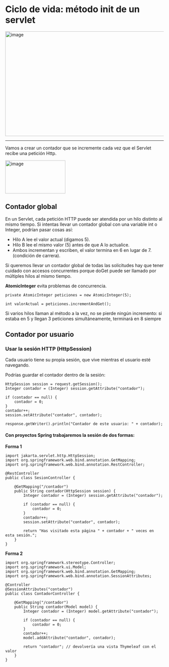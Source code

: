 # Ciclo de vida: método init de un servlet

<img width="633" height="332" alt="image" src="https://github.com/user-attachments/assets/2e04f4a8-e069-4186-a491-9b06ddea5f20" />

---

Vamos a crear un contador que se incremente cada vez que el Servlet recibe una petición Http.


<img width="191" height="105" alt="image" src="https://github.com/user-attachments/assets/1ba0a865-2782-4ae0-a935-70552bfdcfe7" />

## Contador global

En un Servlet, cada petición HTTP puede ser atendida por un hilo distinto al mismo tiempo.
Si intentas llevar un contador global con una variable int o Integer, podrían pasar cosas así:
- Hilo A lee el valor actual (digamos 5).
- Hilo B lee el mismo valor (5) antes de que A lo actualice.
- Ambos incrementan y escriben, el valor termina en 6 en lugar de 7. (condición de carrera).

Si queremos llevar un contador global de todas las solicitudes hay que tener cuidado con accesos concurrentes porque doGet puede ser llamado por múltiples hilos al mismo tiempo.

**AtomicInteger** evita problemas de concurrencia.

```
private AtomicInteger peticiones = new AtomicInteger(5);

int valorActual = peticiones.incrementAndGet();

```

Si varios hilos llaman al método a la vez, no se pierde ningún incremento: si estaba en 5 y llegan 3 peticiones simultáneamente, terminará en 8 siempre

## Contador por usuario

### Usar la sesión HTTP (HttpSession)

Cada usuario tiene su propia sesión, que vive mientras el usuario esté navegando.

Podrías guardar el contador dentro de la sesión:

```
HttpSession session = request.getSession();
Integer contador = (Integer) session.getAttribute("contador");

if (contador == null) {
    contador = 0;
}
contador++;
session.setAttribute("contador", contador);

response.getWriter().println("Contador de este usuario: " + contador);

```

#### **Con proyectos Spring trabajaremos la sesión de dos formas:**

**Forma 1**

```
import jakarta.servlet.http.HttpSession;
import org.springframework.web.bind.annotation.GetMapping;
import org.springframework.web.bind.annotation.RestController;

@RestController
public class SesionController {

    @GetMapping("/contador")
    public String contador(HttpSession session) {
        Integer contador = (Integer) session.getAttribute("contador");

        if (contador == null) {
            contador = 0;
        }
        contador++;
        session.setAttribute("contador", contador);

        return "Has visitado esta página " + contador + " veces en esta sesión.";
    }
}

```

**Forma 2**

```
import org.springframework.stereotype.Controller;
import org.springframework.ui.Model;
import org.springframework.web.bind.annotation.GetMapping;
import org.springframework.web.bind.annotation.SessionAttributes;

@Controller
@SessionAttributes("contador")
public class ContadorController {

    @GetMapping("/contador")
    public String contador(Model model) {
        Integer contador = (Integer) model.getAttribute("contador");

        if (contador == null) {
            contador = 0;
        }
        contador++;
        model.addAttribute("contador", contador);

        return "contador"; // devolvería una vista Thymeleaf con el valor
    }
}

```



